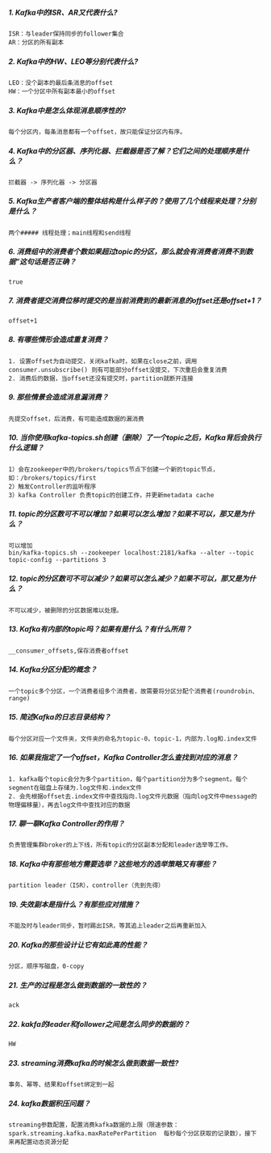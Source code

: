 ##### 1. Kafka中的ISR、AR又代表什么?
```
ISR：与leader保持同步的follower集合
AR：分区的所有副本
```
##### 2. Kafka中的HW、LEO等分别代表什么?
```
LEO：没个副本的最后条消息的offset
HW：一个分区中所有副本最小的offset
```
##### 3. Kafka中是怎么体现消息顺序性的?
```
每个分区内，每条消息都有一个offset，故只能保证分区内有序。
```
##### 4. Kafka中的分区器、序列化器、拦截器是否了解？它们之间的处理顺序是什么？
```
拦截器 -> 序列化器 -> 分区器
```
##### 5. Kafka生产者客户端的整体结构是什么样子的？使用了几个线程来处理？分别是什么？
```
两个##### 线程处理；main线程和send线程
```
##### 6. 消费组中的消费者个数如果超过topic的分区，那么就会有消费者消费不到数据”这句话是否正确？
```
true
```
##### 7. 消费者提交消费位移时提交的是当前消费到的最新消息的offset还是offset+1？
```
offset+1
```
##### 8. 有哪些情形会造成重复消费？
```
1. 设置offset为自动提交，关闭kafka时，如果在close之前，调用 consumer.unsubscribe() 则有可能部分offset没提交，下次重启会重复消费
2. 消费后的数据，当offset还没有提交时，partition就断开连接
```
##### 9. 那些情景会造成消息漏消费？
```
先提交offset，后消费，有可能造成数据的漏消费
```
##### 10. 当你使用kafka-topics.sh创建（删除）了一个topic之后，Kafka背后会执行什么逻辑？
```
1）会在zookeeper中的/brokers/topics节点下创建一个新的topic节点，如：/brokers/topics/first
2）触发Controller的监听程序
3）kafka Controller 负责topic的创建工作，并更新metadata cache
```
##### 11. topic的分区数可不可以增加？如果可以怎么增加？如果不可以，那又是为什么？
```
可以增加
bin/kafka-topics.sh --zookeeper localhost:2181/kafka --alter --topic topic-config --partitions 3
```
##### 12. topic的分区数可不可以减少？如果可以怎么减少？如果不可以，那又是为什么？
```
不可以减少，被删除的分区数据难以处理。
```
##### 13. Kafka有内部的topic吗？如果有是什么？有什么所用？
```
__consumer_offsets,保存消费者offset
```
##### 14. Kafka分区分配的概念？
```
一个topic多个分区，一个消费者组多个消费者，故需要将分区分配个消费者(roundrobin、range)
```
##### 15. 简述Kafka的日志目录结构？
```
每个分区对应一个文件夹，文件夹的命名为topic-0，topic-1，内部为.log和.index文件
```
##### 16. 如果我指定了一个offset，Kafka Controller怎么查找到对应的消息？
```
1. kafka每个topic会分为多个partition，每个partition分为多个segment。每个segment在磁盘上存储为.log文件和.index文件
2. 会先根据offset去.index文件中查找指向.log文件元数据（指向log文件中message的物理偏移量），再去log文件中查找对应的数据
```
##### 17. 聊一聊Kafka Controller的作用？
```
负责管理集群broker的上下线，所有topic的分区副本分配和leader选举等工作。
```
##### 18. Kafka中有那些地方需要选举？这些地方的选举策略又有哪些？
```
partition leader（ISR），controller（先到先得）
```
##### 19. 失效副本是指什么？有那些应对措施？
```
不能及时与leader同步，暂时踢出ISR，等其追上leader之后再重新加入
```
##### 20. Kafka的那些设计让它有如此高的性能？
```
分区，顺序写磁盘，0-copy
```
##### 21. 生产的过程是怎么做到数据的一致性的？
```
ack
```
##### 22. kakfa的leader和follower之间是怎么同步的数据的？
```
HW
```
##### 23. streaming消费kafka的时候怎么做到数据一致性?
```
事务、幂等、结果和offset绑定到一起
```
##### 24. kafka数据积压问题？
```
streaming参数配置，配置消费kafka数据的上限（限速参数：spark.streaming.kafka.maxRatePerPartition  每秒每个分区获取的记录数），接下来再配置动态资源分配
```
